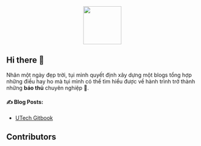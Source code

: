 <div id="header" align="center">
  <img src="https://media.giphy.com/media/M9gbBd9nbDrOTu1Mqx/giphy.gif" width="100"/>
</div>

## Hi there 👋

Nhân một ngày đẹp trời, tụi mình quyết định xây dựng một blogs tổng hợp những điều hay ho mà tụi mình có thể tìm hiểu được về hành trình trở thành những **báo thủ** chuyên nghiệp :muscle:.

#### :writing_hand: Blog Posts:
- [UTech Gitbook](https://utech-organization.gitbook.io)

## Contributors

<!-- ALL-CONTRIBUTORS-LIST:START - Do not remove or modify this section -->
<!-- prettier-ignore-start -->
<!-- markdownlint-disable -->

<!-- markdownlint-restore -->
<!-- prettier-ignore-end -->

<!-- ALL-CONTRIBUTORS-LIST:END -->
